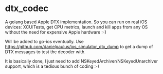 # dtx_codec
A golang based Apple DTX implementation. So you can run on real iOS devices: XCUITests, get CPU metrics, launch and kill apps from any OS without the need for expensive Apple hardware :-)

Will be added to go-ios eventually.
Use https://github.com/danielpaulus/ios_simulator_dtx_dump to get a dump of DTX messages to test the decoder with.

It is basically done, I just need to add NSKeyedArchiver/NSKeyedUnarchiver support, which is a tedious bunch of coding :-) 
